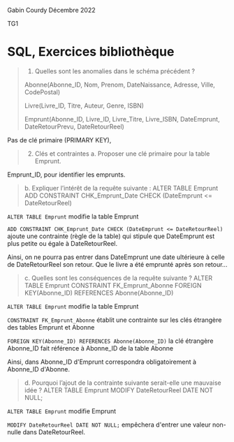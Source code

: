 Gabin Courdy                                                                                                         Décembre 2022

TG1

# SQL, Exercices bibliothèque

> 1. Quelles sont les anomalies dans le schéma précédent ?
>
> Abonne(Abonne_ID, Nom, Prenom, DateNaissance, Adresse, Ville, CodePostal)
>
> Livre(Livre_ID, Titre, Auteur, Genre, ISBN)
>
> Emprunt(Abonne_ID, Livre_ID, Livre_Titre, Livre_ISBN, DateEmprunt, DateRetourPrevu, DateRetourReel)

Pas de clé primaire (PRIMARY KEY),

> 2. Clés et contraintes
>    a. Proposer une clé primaire pour la table Emprunt.

Emprunt_ID, pour identifier les emprunts.

> b. Expliquer l’intérêt de la requête suivante :
> ALTER TABLE Emprunt
> ADD CONSTRAINT CHK_Emprunt_Date CHECK (DateEmprunt <= DateRetourReel)


`ALTER TABLE Emprunt` modifie la table Emprunt

`ADD CONSTRAINT CHK_Emprunt_Date CHECK (DateEmprunt <= DateRetourReel)` ajoute une contrainte (règle de la table) qui stipule que DateEmprunt est plus petite ou égale à DateRetourReel.

Ainsi, on ne pourra pas entrer dans DateEmprunt une date ultérieure à celle de DateRetourReel son retour. Que le livre a été emprunté après son retour...


> c. Quelles sont les conséquences de la requête suivante ?
> ALTER TABLE Emprunt
> CONSTRAINT FK_Emprunt_Abonne
> FOREIGN KEY(Abonne_ID) REFERENCES Abonne(Abonne_ID)


`ALTER TABLE Emprunt` modifie la table Emprunt

`CONSTRAINT FK_Emprunt_Abonne` établit une contrainte sur les clés étrangère des tables Emprunt et Abonne

`FOREIGN KEY(Abonne_ID) REFERENCES Abonne(Abonne_ID)` la clé étrangère Abonne_ID fait référence à Abonne_ID de la table Abonne


Ainsi, dans Abonne_ID d'Emprunt correspondra obligatoirement à Abonne_ID d'Abonne.


> d. Pourquoi l’ajout de la contrainte suivante serait-elle une mauvaise idée ?
> ALTER TABLE Emprunt
> MODIFY DateRetourReel DATE NOT NULL;


`ALTER TABLE Emprunt` modifie Emprunt

`MODIFY DateRetourReel DATE NOT NULL;` empêchera d'entrer une valeur non-nulle dans DateRetourReel.
